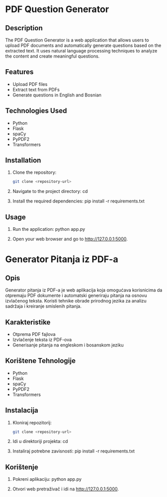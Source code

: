 # PDF Question Generator

## Description
The PDF Question Generator is a web application that allows users to upload PDF documents and automatically generate questions based on the extracted text. It uses natural language processing techniques to analyze the content and create meaningful questions.

## Features
- Upload PDF files
- Extract text from PDFs
- Generate questions in English and Bosnian

## Technologies Used
- Python
- Flask
- spaCy
- PyPDF2
- Transformers

## Installation
1. Clone the repository:
   ```bash
   git clone <repository-url>
2. Navigate to the project directory:
  cd <project-directory>

3. Install the required dependencies:
   pip install -r requirements.txt

## Usage 
1. Run the application:
  python app.py

3. Open your web browser and go to http://127.0.0.1:5000.


# Generator Pitanja iz PDF-a

## Opis
Generator pitanja iz PDF-a je web aplikacija koja omogućava korisnicima da otpremaju PDF dokumente i automatski generiraju pitanja na osnovu izvlačenog teksta. Koristi tehnike obrade prirodnog jezika za analizu sadržaja i kreiranje smislenih pitanja.

## Karakteristike
- Otprema PDF fajlova
- Izvlačenje teksta iz PDF-ova
- Generisanje pitanja na engleskom i bosanskom jeziku

## Korištene Tehnologije
- Python
- Flask
- spaCy
- PyPDF2
- Transformers

## Instalacija
1. Kloniraj repozitorij:
   ```bash
   git clone <repository-url>

2. Idi u direktoriji projekta:
  cd <project-directory>

3. Instaliraj potrebne zavisnosti:
   pip install -r requirements.txt

## Korištenje 
1. Pokreni aplikaciju:
  python app.py

3. Otvori web pretraživač i idi na http://127.0.0.1:5000.
 
